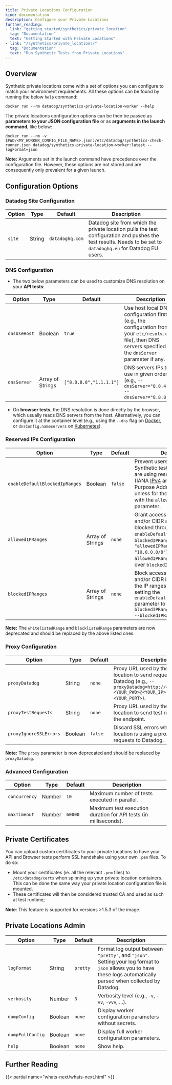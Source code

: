 ```yaml
---
title: Private Locations Configuration
kind: documentation
description: Configure your Private Locations
further_reading:
- link: "getting_started/synthetics/private_location"
  tag: "Documentation"
  text: "Getting Started with Private Locations"
- link: "/synthetics/private_locations/"
  tag: "Documentation"
  text: "Run Synthetic Tests from Private Locations"
---
```


## Overview

Synthetic private locations come with a set of options you can configure to match your environment requirements. All these options can be found by running the below `help` command:

```shell
docker run --rm datadog/synthetics-private-location-worker --help
```

The private locations configuration options can be then be passed as **parameters to your JSON configuration file** or as **arguments in the launch command**, like below:

```shell
docker run --rm -v $PWD/<MY_WORKER_CONFIG_FILE_NAME>.json:/etc/datadog/synthetics-check-runner.json datadog/synthetics-private-location-worker:latest --logFormat=json
```

**Note:** Arguments set in the launch command have precedence over the configuration file. However, these options are not stored and are consequently only prevalent for a given launch.

## Configuration Options

### Datadog Site Configuration

| Option | Type | Default | Description |
| ------ | ---- | ------- | ----------- |
| `site` | String | `datadoghq.com` | Datadog site from which the private location pulls the test configuration and pushes the test results. Needs to be set to `datadoghq.eu` for Datadog EU users. |

### DNS Configuration 

* The two below parameters can be used to customize DNS resolution on your **API tests**:

| Option | Type | Default | Description |
| ------ | ---- | ------- | ----------- |
| `dnsUseHost` | Boolean | `true` | Use host local DNS configuration first (e.g., the configuration from your `etc/resolv.conf` file), then DNS servers specified in the `dnsServer` parameter if any. |
| `dnsServer` | Array of Strings | `["8.8.8.8","1.1.1.1"]` | DNS servers IPs to use in given order (e.g., `--dnsServer="8.8.4.4" --dnsServer="8.8.8.8"`). |

* On **browser tests**, the DNS resolution is done directly by the browser, which usually reads DNS servers from the host. Alternatively, you can configure it at the container level (e.g., using the `--dns` flag on [Docker][1], or `dnsConfig.nameservers` on [Kubernetes][2]).

### Reserved IPs Configuration

| Option | Type | Default | Description |
| -------| ---- | ------- | ----------- |
| `enableDefaultBlockedIpRanges`| Boolean | `false` | Prevent users from creating Synthetic tests on endpoints that are using reserved IP ranges (IANA [IPv4][3] and [IPv6][4] Special-Purpose Address Registry), unless for those explicitly set with the `allowedIPRanges` parameter. |
| `allowedIPRanges` | Array of Strings | `none` | Grant access to specific IPs and/or CIDR among IP ranges blocked through `enableDefaultBlockedIpRanges` or `blockedIPRanges` (e.g., `"allowedIPRanges.4": "10.0.0.0/8"`). **Note:** `allowedIPRanges` has precedence over `blockedIPRanges`.
| `blockedIPRanges` | Array of Strings | `none` | Block access to specific IPs and/or CIDR in addition, or not, to the IP ranges blocked when setting the `enableDefaultBlockedIpRanges` parameter to `true` (e.g. `--blockedIPRanges.4="127.0.0.0/8" --blockedIPRanges.6="::1/128"`.)

**Note:** The `whitelistedRange` and `blacklistedRange` parameters are now deprecated and should be replaced by the above listed ones.

### Proxy Configuration

| Option | Type | Default | Description |
| -------| ---- | ------- | ----------- |
| `proxyDatadog` | String | `none` | Proxy URL used by the private location to send requests to Datadog (e.g., `--proxyDatadog=http://<YOUR_USER>:<YOUR_PWD>@<YOUR_IP>:<YOUR_PORT>`). |
| `proxyTestRequests` | String | `none` | Proxy URL used by the private location to send test requests to the endpoint. |
| `proxyIgnoreSSLErrors` | Boolean | `false` | Discard SSL errors when private location is using a proxy to send requests to Datadog. |

**Note:** The `proxy` parameter is now deprecated and should be replaced by `proxyDatadog`.

### Advanced Configuration

| Option | Type | Default | Description |
| -------| ---- | ------- | ----------- |
| `concurrency` | Number | `10` | Maximum number of tests executed in parallel. |
| `maxTimeout` | Number | `60000` | Maximum test execution duration for API tests (in milliseconds). |

## Private Certificates

You can upload custom certificates to your private locations to have your API and Browser tests perform SSL handshake using your own `.pem` files. To do so:

* Mount your certificates (ie. all the relevant `.pem` files) to `/etc/datadog/certs` when spinning up your private location containers. This can be done the same way your private location configuration file is mounted. 
* These certificates will then be considered trusted CA and used as such at test runtime;

**Note**: This feature is supported for versions >1.5.3 of the image.

## Private Locations Admin

| Option | Type | Default | Description |
| -------| ---- | ------- | ----------- |
| `logFormat` | String | `pretty` | Format log output between `"pretty"`, and `"json"`. Setting your log format to `json` allows you to have these logs automatically parsed when collected by Datadog. |
| `verbosity` | Number | `3` | Verbosity level (e.g., `-v`, `-vv`, `-vvv`, ...). |
| `dumpConfig` | Boolean | `none` | Display worker configuration parameters without secrets. |
| `dumpFullConfig` | Boolean | `none` | Display full worker configuration parameters. |
| `help` | Boolean | `none` | Show help. |

## Further Reading

{{< partial name="whats-next/whats-next.html" >}}

[1]: https://docs.docker.com/config/containers/container-networking/#dns-services
[2]: https://kubernetes.io/docs/concepts/services-networking/dns-pod-service/#pod-dns-config
[3]: https://www.iana.org/assignments/iana-ipv4-special-registry/iana-ipv4-special-registry.xhtml
[4]: https://www.iana.org/assignments/iana-ipv6-special-registry/iana-ipv6-special-registry.xhtml
